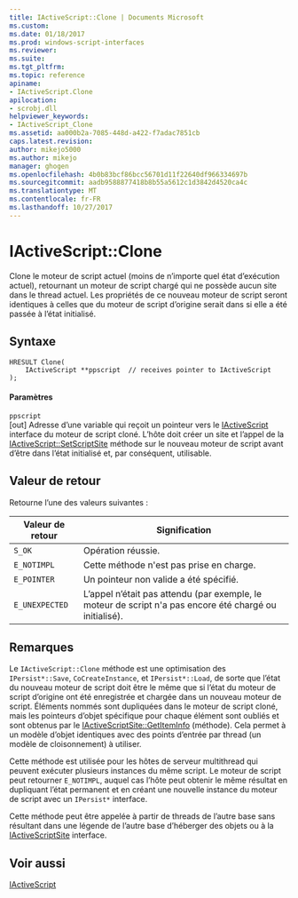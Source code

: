 ```yaml
---
title: IActiveScript::Clone | Documents Microsoft
ms.custom: 
ms.date: 01/18/2017
ms.prod: windows-script-interfaces
ms.reviewer: 
ms.suite: 
ms.tgt_pltfrm: 
ms.topic: reference
apiname:
- IActiveScript.Clone
apilocation:
- scrobj.dll
helpviewer_keywords:
- IActiveScript_Clone
ms.assetid: aa000b2a-7085-448d-a422-f7adac7851cb
caps.latest.revision: 
author: mikejo5000
ms.author: mikejo
manager: ghogen
ms.openlocfilehash: 4b0b83bcf86bcc56701d11f22640df966334697b
ms.sourcegitcommit: aadb9588877418b8b55a5612c1d3842d4520ca4c
ms.translationtype: MT
ms.contentlocale: fr-FR
ms.lasthandoff: 10/27/2017
---
```

# <a name="iactivescriptclone"></a>IActiveScript::Clone
Clone le moteur de script actuel (moins de n’importe quel état d’exécution actuel), retournant un moteur de script chargé qui ne possède aucun site dans le thread actuel. Les propriétés de ce nouveau moteur de script seront identiques à celles que du moteur de script d’origine serait dans si elle a été passée à l’état initialisé.  
  
## <a name="syntax"></a>Syntaxe  
  
```  
HRESULT Clone(  
    IActiveScript **ppscript  // receives pointer to IActiveScript  
);  
```  
  
#### <a name="parameters"></a>Paramètres  
 `ppscript`  
 [out] Adresse d’une variable qui reçoit un pointeur vers le [IActiveScript](../../winscript/reference/iactivescript.md) interface du moteur de script cloné. L’hôte doit créer un site et l’appel de la [IActiveScript::SetScriptSite](../../winscript/reference/iactivescript-setscriptsite.md) méthode sur le nouveau moteur de script avant d’être dans l’état initialisé et, par conséquent, utilisable.  
  
## <a name="return-value"></a>Valeur de retour  
 Retourne l’une des valeurs suivantes :  
  
|Valeur de retour|Signification|  
|------------------|-------------|  
|`S_OK`|Opération réussie.|  
|`E_NOTIMPL`|Cette méthode n'est pas prise en charge.|  
|`E_POINTER`|Un pointeur non valide a été spécifié.|  
|`E_UNEXPECTED`|L’appel n’était pas attendu (par exemple, le moteur de script n'a pas encore été chargé ou initialisé).|  
  
## <a name="remarks"></a>Remarques  
 Le `IActiveScript::Clone` méthode est une optimisation des `IPersist*::Save`, `CoCreateInstance`, et `IPersist*::Load`, de sorte que l’état du nouveau moteur de script doit être le même que si l’état du moteur de script d’origine ont été enregistrée et chargée dans un nouveau moteur de script. Éléments nommés sont dupliquées dans le moteur de script cloné, mais les pointeurs d’objet spécifique pour chaque élément sont oubliés et sont obtenus par le [IActiveScriptSite::GetItemInfo](../../winscript/reference/iactivescriptsite-getiteminfo.md) (méthode). Cela permet à un modèle d’objet identiques avec des points d’entrée par thread (un modèle de cloisonnement) à utiliser.  
  
 Cette méthode est utilisée pour les hôtes de serveur multithread qui peuvent exécuter plusieurs instances du même script. Le moteur de script peut retourner `E_NOTIMPL`, auquel cas l’hôte peut obtenir le même résultat en dupliquant l’état permanent et en créant une nouvelle instance du moteur de script avec un `IPersist*` interface.  
  
 Cette méthode peut être appelée à partir de threads de l’autre base sans résultant dans une légende de l’autre base d’héberger des objets ou à la [IActiveScriptSite](../../winscript/reference/iactivescriptsite.md) interface.  
  
## <a name="see-also"></a>Voir aussi  
 [IActiveScript](../../winscript/reference/iactivescript.md)